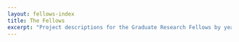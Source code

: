 ```yaml
---
layout: fellows-index
title: The Fellows
excerpt: "Project descriptions for the Graduate Research Fellows by year."
---
```


